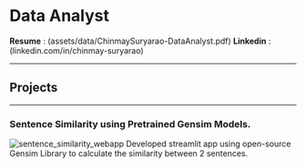 # Data Analyst

**Resume** :   (assets/data/ChinmaySuryarao-DataAnalyst.pdf)
**Linkedin** : (linkedin.com/in/chinmay-suryarao)

---
## Projects
---
### Sentence Similarity using Pretrained Gensim Models.
![sentence_similarity_webapp](https://word2vecwebapp-6rjg6grjyvvhnhps9vgjqu.streamlit.app)
Developed streamlit app using open-source Gensim Library to calculate the similarity between 2 sentences.
